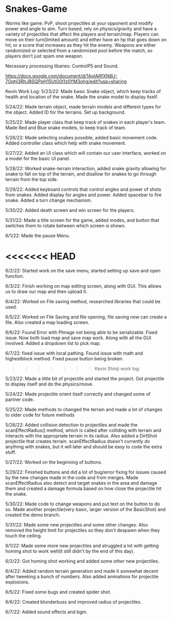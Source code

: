 # Snakes-Game
Worms like game: PvP, shoot projectiles at your opponent and modify power and angle to aim. Turn based, rely on physics/gravity and have a variety of projectiles that affect the players and terrain/map. Players can move on their turn(limited amount) and either have an hp that goes down on hit, or a score that increases as they hit the enemy. Weapons are either randomized or selected from a randomized pool before the match, so players don’t just spam one weapon.

Necessary processing libaries: ControlP5 and Sound.

https://docs.google.com/document/d/1AoIARfXN8U-7Oqtji3RhJ8SQPpH15UtG0l1z0YM3ohg/edit?usp=sharing

Kevin Work Log:
5/23/22: Made basic Snake object, which keep tracks of health and location of the snake. Made the snake model to display itself.

5/24/22: Made terrain object, made terrain models and different types for the object. Added ID for the terrains. Set up background.

5/25/22: Made player class that keep track of snakes in each player's team. Made Red and Blue snake models, to keep track of team.

5/26/22: Made selecting snakes possible, added basic movement code. Added controller class which help with snake movement.

5/27/22: Added an UI class which will contain our user interface, worked on a model for the basic UI panel.

5/28/22: Worked snake-terrain interaction, added snake gravity allowing for snake to fall on top of the terrain, and disallow for snakes to go through terrain from the top side.

5/29/22: Added keyboard controls that control angles and power of shots from snakes. Added display for angles and power. Added spacebar to fire snake. Added a turn change mechanism.

5/30/22: Added death screen and win screen for the players.

5/31/22: Made a title screen for the game, added modes, and button that switches them to rotate between which screen is shown.

6/1/22: Made the pause Menu.

<<<<<<< HEAD
=======
6/2/22: Started work on the save menu, started setting up save and open function.

6/3/22: Finish working on map editing screen, along with GUI. This allows us to draw our map and then upload it.

6/4/22: Worked on File saving method, researched libraries that could be used.

6/5/22: Worked on File Saving and file opening, file saving now can create a file. Also created a map loading screen.

6/6/22: Found Error with PImage not being able to be serializable. Fixed issue. Now both load map and save map work. Along with all the GUI involved. Added a dropdown list to pick map.

6/7/22: fixed issue with local pathing. Found issue with math and highestblock method. Fixed pause button being broken. 

>>>>>>> Kevin
Shinji work log:

5/23/22: Made a little bit of projectile and started the project. Got projectile to display itself and do the physics/move.

5/24/22: Made projectile orient itself correctly and changed some of partner code.

5/25/22: Made methods to changed the terrain and made a lot of changes to older code for future methods

5/26/22: Added collision detection to projectiles and made the scanEffectRadius() method, which is called after colliding with terrain and interacts with the appropriate terrain in its radius. Also added a DirtShot projectile that creates terrain. scanEffectRadius doesn't currently do anything with snakes, but it will later and should be easy to code the extra stuff.

5/27/22: Worked on the beginning of buttons.

5/29/22: Finished buttons and did a lot of bug/error fixing for issues caused by the new changes made in the code and from merges. Made scanEffectRadius also detect and target snakes in the area and damage them and created a damage formula based on how close the projectile hit the snake.

5/30/22: Made code to change weapons and put text on the button to do so. Made another projectile(very basic, larger version of the BasicShot) and created the demo branch.

5/31/22: Made some new projectiles and some other changes. Also removed the height limit for projectiles so they don't despawn when they touch the ceiling.

6/1/22: Made some more new projectiles and struggled a lot with getting homing shot to work well(it still didn't by the end of this day).

6/2/22: Got homing shot working and added some other new projectiles.

6/4/22: Added random terrain generation and made it somewhat decent after tweeking a bunch of numbers. Also added animations for projectile explosions.

6/5/22: Fixed some bugs and created spider shot.

6/6/22: Created blunderbuss and improved radius of projectiles.

6/7/22: Added sound effects and bgm.
